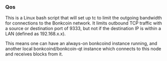 ### Qos ###

This is a Linux bash script that will set up tc to limit the outgoing bandwidth for connections to the Bonkcoin network. It limits outbound TCP traffic with a source or destination port of 9333, but not if the destination IP is within a LAN (defined as 192.168.x.x).

This means one can have an always-on bonkcoind instance running, and another local bonkcoind/bonkcoin-qt instance which connects to this node and receives blocks from it.
